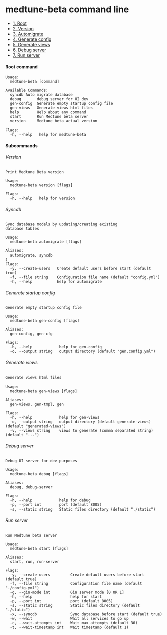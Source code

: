 # medtune-beta command line

- [1. Root](#root-command)
- [2. Version](#version)
- [3. Automigrate](#automigrate)
- [4. Generate config](#generate-startup-config)
- [5. Generate views](#generate-views)
- [6. Debug server](#debug-server)
- [7. Run server](#run-server)

#### Root command
```shell
Usage:
  medtune-beta [command]

Available Commands:
  syncdb Auto migrate database
  debug       debug server for UI dev
  gen-config  Generate empty startup config file
  gen-views   Generate views html files
  help        Help about any command
  start       Run Medtune beta server
  version     Medtune beta actual version

Flags:
  -h, --help   help for medtune-beta
```

#### Subcommands

###### Version
```shell
Print Medtune Beta version

Usage:
  medtune-beta version [flags]

Flags:
  -h, --help   help for version
```

###### Syncdb
```shell
Sync database models by updating/creating existing
database tables

Usage:
  medtune-beta automigrate [flags]

Aliases:
  automigrate, syncdb
)
Flags:
  -y, --create-users   Create default users before start (default true)
  -f, --file string    Configuration file name (default "config.yml")
  -h, --help           help for automigrate
```

###### Generate startup config

```shell
Generate empty startup config file

Usage:
  medtune-beta gen-config [flags]

Aliases:
  gen-config, gen-cfg

Flags:
  -h, --help            help for gen-config
  -o, --output string   output directory (default "gen.config.yml")
```

###### Generate views
```shell
Generate views html files

Usage:
  medtune-beta gen-views [flags]

Aliases:
  gen-views, gen-tmpl, gen

Flags:
  -h, --help            help for gen-views
  -o, --output string   output directory (default generate-views) (default "generated-views")
  -v, --views string    views to generate (comma separated string) (default "...")
``` 

###### Debug server
```shell
Debug UI server for dev purposes

Usage:
  medtune-beta debug [flags]

Aliases:
  debug, debug-server

Flags:
  -h, --help            help for debug
  -p, --port int        port (default 8005)
  -s, --static string   Static files directory (default "./static")
```

###### Run server
```shell
Run Medtune beta server

Usage:
  medtune-beta start [flags]

Aliases:
  start, run, run-server

Flags:
  -y, --create-users         Create default users before start (default true)
  -f, --file string          Configuration file name (default "./config.yml")
  -g, --gin-mode int         Gin server mode [0 OR 1]
  -h, --help                 help for start
  -p, --port int             port (default 8005)
  -s, --static string        Static files directory (default "./static")
  -x, --syncdb               Sync database before start (default true)
  -w, --wait                 Wait all services to go up
  -c, --wait-attempts int    Wait max attempts (default 30)
  -t, --wait-timestamp int   Wait timestamp (default 1)
```
